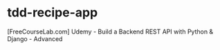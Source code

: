 # tdd-recipe-app
[FreeCourseLab.com] Udemy - Build a Backend REST API with Python &amp; Django - Advanced 

